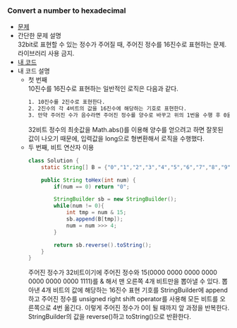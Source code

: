 ### Convert a number to hexadecimal  
* [문제](https://leetcode.com/problems/convert-a-number-to-hexadecimal/)  
* 간단한 문제 설명  
    32bit로 표현할 수 있는 정수가 주어질 때, 주어진 정수를 16진수로 표현하는 문제. 라이브러리 사용 금지.  
* [내 코드](convert-a-number-to-hexadecimal.java)  
*  내 코드 설명  
    * 첫 번째  
        10진수를 16진수로 표현하는 일반적인 로직은 다음과 같다.  
        ```bash
        1. 10진수를 2진수로 표현한다.  
        2. 2진수의 각 4비트의 값을 16진수에 해당하는 기호로 표현한다.
        3. 만약 주어진 수가 음수라면 주어진 정수를 양수로 바꾸고 위의 1번을 수행 후 0을 1로, 1을 0으로 바꾸고 1을 더해 2번을 수행한다.
        ```  
        32비트 정수의 최솟값을 Math.abs()를 이용해 양수를 얻으려고 하면 잘못된 값이 나오기 때문에, 입력값을 long으로 형변환해서 로직을 수행했다.  
    * 두 번째, 비트 연산자 이용  
        ```java
        class Solution {
            static String[] B = {"0","1","2","3","4","5","6","7","8","9","a","b","c","d","e","f"};

            public String toHex(int num) {
                if(num == 0) return "0";

                StringBuilder sb = new StringBuilder();
                while(num != 0){
                    int tmp = num & 15;
                    sb.append(B[tmp]);
                    num = num >>> 4;
                }

                return sb.reverse().toString();
            }
        }
        ```  
        주어진 정수가 32비트이기에 주어진 정수와 15(0000 0000 0000 0000 0000 0000 0000 1111)를 & 해서 맨 오른쪽 4개 비트만을 뽑아낼 수 있다. 뽑아낸 4개 비트의 값에 해당하는 16진수 표현 기호를 StringBuilder에 append하고 주어진 정수를 unsigned right shift operator를 사용해 모든 비트를 오른쪽으로 4번 옮긴다. 이렇게 주어진 정수가 0이 될 때까지 앞 과정을 반복한다. StringBuilder의 값을 reverse()하고 toString()으로 반환한다.  
